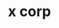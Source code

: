---
title                : "x corp"
permalink            : "/tag/x corp" 
tag                  : "#x corp"
---